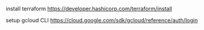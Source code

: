 install terraform
https://developer.hashicorp.com/terraform/install

setup gcloud CLI
https://cloud.google.com/sdk/gcloud/reference/auth/login
